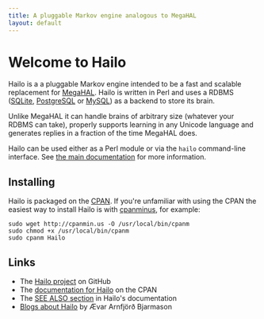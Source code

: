 ```yaml
---
title: A pluggable Markov engine analogous to MegaHAL
layout: default
---
```


# Welcome to Hailo

Hailo is a a pluggable Markov engine intended to be a fast and
scalable replacement for
[MegaHAL](http://megahal.alioth.debian.org/). Hailo is written in Perl
and uses a RDBMS ([SQLite](http://www.sqlite.org/),
[PostgreSQL](http://www.postgresql.org/) or
[MySQL](http://www.mysql.com/)) as a backend to store its brain.

Unlike MegaHAL it can handle brains of arbitrary size (whatever your
RDBMS can take), properly supports learning in any Unicode language
and generates replies in a fraction of the time MegaHAL does.

Hailo can be used either as a Perl module or via the `hailo`
command-line interface. See [the main
documentation](http://search.cpan.org/dist/Hailo/lib/Hailo.pm) for
more information.

## Installing

Hailo is packaged on the [CPAN](http://search.cpan.org/). If you're
unfamiliar with using the CPAN the easiest way to install Hailo is
with
[cpanminus](http://search.cpan.org/dist/App-cpanminus/lib/App/cpanminus.pm),
for example:

    sudo wget http://cpanmin.us -O /usr/local/bin/cpanm
    sudo chmod +x /usr/local/bin/cpanm
    sudo cpanm Hailo

## Links

 * The [Hailo project](http://github.com/hailo) on GitHub
 * The [documentation for Hailo](http://search.cpan.org/dist/Hailo/lib/Hailo.pm) on the CPAN
 * The [SEE ALSO section](http://search.cpan.org/dist/Hailo/lib/Hailo.pm#SEE_ALSO) in Hailo's documentation
 * [Blogs about Hailo](http://blogs.perl.org/users/aevar_arnfjor_bjarmason/hailo/) by Ævar Arnfjörð Bjarmason
